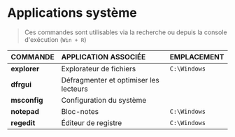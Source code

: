 # Applications système

> Ces commandes sont utilisables via la recherche ou depuis la console d'exécution (`Win + R`)

|COMMANDE|APPLICATION ASSOCIÉE|EMPLACEMENT|
|:--|:--|:--|
|**explorer**|Explorateur de fichiers|`C:\Windows`|
|**dfrgui**|Défragmenter et optimiser les lecteurs||
|**msconfig**|Configuration du système||
|**notepad**|Bloc-notes|`C:\Windows`|
|**regedit**|Éditeur de registre|`C:\Windows`|
